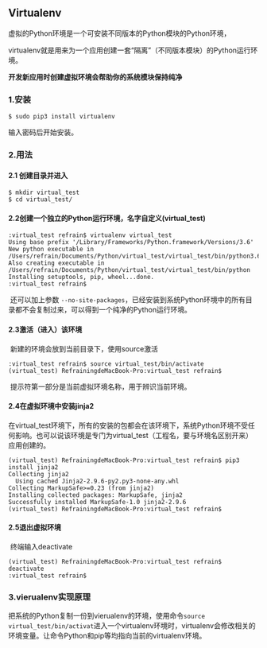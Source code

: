 ## Virtualenv

虚拟的Python环境是一个可安装不同版本的Python模块的Python环境，

virtualenv就是用来为一个应用创建一套“隔离”（不同版本模块）的Python运行环境。

__开发新应用时创建虚拟环境会帮助你的系统模块保持纯净__



### 1.安装

~~~shell
$ sudo pip3 install virtualenv
~~~

输入密码后开始安装。

### 2.用法

#### 	2.1 创建目录并进入

~~~shell
$ mkdir virtual_test
$ cd virtual_test/
~~~



#### 	2.2创建一个独立的Python运行环境，名字自定义(virtual_test)

~~~Shell
:virtual_test refrain$ virtualenv virtual_test
Using base prefix '/Library/Frameworks/Python.framework/Versions/3.6'
New python executable in /Users/refrain/Documents/Python/virtual_test/virtual_test/bin/python3.6
Also creating executable in /Users/refrain/Documents/Python/virtual_test/virtual_test/bin/python
Installing setuptools, pip, wheel...done.
:virtual_test refrain$	
~~~

​		还可以加上参数   `--no-site-packages`，已经安装到系统Python环境中的所有目录都不会复制过来，可以得到一个纯净的Python运行环境。



#### 	2.3激活（进入）该环境

​		新建的环境会放到当前目录下，使用source激活

~~~Shell
:virtual_test refrain$ source virtual_test/bin/activate
(virtual_test) RefrainingdeMacBook-Pro:virtual_test refrain$ 
~~~

​	提示符第一部分是当前虚拟环境名称，用于辨识当前环境。



#### 	2.4在虚拟环境中安装jinja2

​	在virtual_test环境下，所有的安装的包都会在该环境下，系统Python环境不受任何影响。也可以说该环境是专门为virtual_test（工程名，要与环境名区别开来）应用创建的。

~~~shell
(virtual_test) RefrainingdeMacBook-Pro:virtual_test refrain$ pip3 install jinja2
Collecting jinja2
  Using cached Jinja2-2.9.6-py2.py3-none-any.whl
Collecting MarkupSafe>=0.23 (from jinja2)
Installing collected packages: MarkupSafe, jinja2
Successfully installed MarkupSafe-1.0 jinja2-2.9.6
(virtual_test) RefrainingdeMacBook-Pro:virtual_test refrain$ 
~~~



#### 	2.5退出虚拟环境

​	终端输入deactivate

~~~shell
(virtual_test) RefrainingdeMacBook-Pro:virtual_test refrain$ deactivate
:virtual_test refrain$ 
~~~



### 3.vierualenv实现原理

​	把系统的Python复制一份到vierualenv的环境，使用命令`source virtual_test/bin/activat`进入一个virtualenv环境时，virtualenv会修改相关的环境变量。让命令Python和pip等均指向当前的virtualenv环境。



